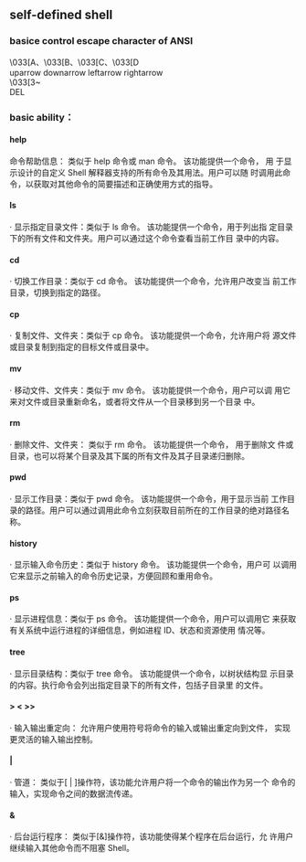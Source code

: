 ## self-defined shell
### basice control escape character of ANSI
  \033[A、\033[B、\033[C、\033[D  
  uparrow downarrow leftarrow rightarrow  
  \033[3~  
  DEL
### basic ability：
#### help
  命令帮助信息： 类似于 help 命令或 man 命令。 该功能提供一个命令， 用
于显示设计的自定义 Shell 解释器支持的所有命令及其用法。用户可以随
时调用此命令，以获取对其他命令的简要描述和正确使用方式的指导。

#### ls
· 显示指定目录文件：类似于 ls 命令。 该功能提供一个命令，用于列出指
定目录下的所有文件和文件夹。用户可以通过这个命令查看当前工作目
录中的内容。

#### cd
· 切换工作目录：类似于 cd 命令。 该功能提供一个命令，允许用户改变当
前工作目录，切换到指定的路径。

#### cp
· 复制文件、文件夹：类似于 cp 命令。 该功能提供一个命令，允许用户将
源文件或目录复制到指定的目标文件或目录中。

#### mv
· 移动文件、文件夹：类似于 mv 命令。 该功能提供一个命令，用户可以调
用它来对文件或目录重新命名，或者将文件从一个目录移到另一个目录
中。

#### rm
· 删除文件、文件夹： 类似于 rm 命令。 该功能提供一个命令， 用于删除文
件或目录，也可以将某个目录及其下属的所有文件及其子目录递归删除。

#### pwd
· 显示工作目录：类似于 pwd 命令。 该功能提供一个命令，用于显示当前
工作目录的路径。用户可以通过调用此命令立刻获取目前所在的工作目录的绝对路径名称。

#### history
· 显示输入命令历史：类似于 history 命令。 该功能提供一个命令，用户可
以调用它来显示之前输入的命令历史记录，方便回顾和重用命令。

#### ps
· 显示进程信息：类似于 ps 命令。 该功能提供一个命令，用户可以调用它
来获取有关系统中运行进程的详细信息，例如进程 ID、状态和资源使用
情况等。

#### tree
· 显示目录结构：类似于 tree 命令。 该功能提供一个命令，以树状结构显
示目录的内容。执行命令会列出指定目录下的所有文件，包括子目录里
的文件。
#### > < >>
· 输入输出重定向： 允许用户使用符号将命令的输入或输出重定向到文件，
实现更灵活的输入输出控制。

#### |
· 管道： 类似于[ | ]操作符，该功能允许用户将一个命令的输出作为另一个
命令的输入，实现命令之间的数据流传递。

#### &
· 后台运行程序： 类似于[&]操作符，该功能使得某个程序在后台运行，允
许用户继续输入其他命令而不阻塞 Shell。
